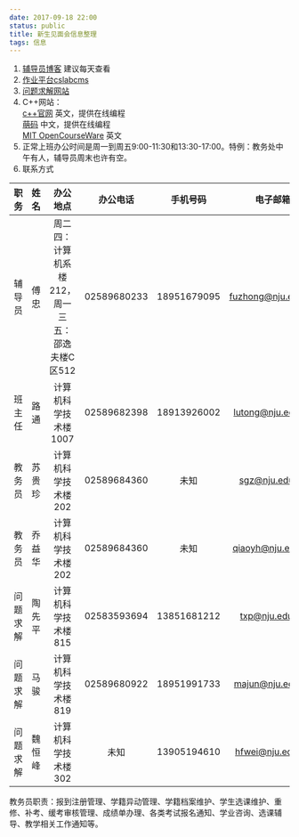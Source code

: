 ```yaml
---
date: 2017-09-18 22:00
status: public
title: 新生见面会信息整理
tags: 信息
---
```


1. [辅导员博客](http://bbs.nju.edu.cn/vd24543/blogdoc?userid=fzhong) 建议每天查看  
2. [作业平台cslabcms](http://cslabcms.nju.edu.cn)  
3. [问题求解网站](http://cslabcms.nju.edu.cn/problem_solving/index.php/2017%E7%BA%A7)  
4. C++网站：  
 [c++官网](http://www.cplusplus.com/doc/tutorial/) 英文，提供在线编程  
 [萌码](http://www.mengma.com/class/course/72) 中文，提供在线编程  
 [MIT OpenCourseWare](https://ocw.mit.edu/courses/electrical-engineering-and-computer-science/6-096-introduction-to-c-january-iap-2011/index.htm) 英文  
5. 正常上班办公时间是周一到周五9:00-11:30和13:30-17:00。特例：教务处中午有人，辅导员周末也许有空。  
6. 联系方式  

职务 | 姓名 | 办公地点 | 办公电话 | 手机号码 | 电子邮箱 | QQ
:---------: | :---------: | :---------: | :---------: | :---------: | :---------: | :---------:
辅导员 | 傅忠 | 周二四：计算机系楼212，周一三五：邵逸夫楼C区512 | 02589680233 | 18951679095 | fuzhong@nju.edu.cn | 417655900
班主任 | 路通 | 计算机科学技术楼1007 | 02589682398 | 18913926002 | lutong@nju.edu.cn | 未知
教务员 | 苏贵珍 | 计算机科学技术楼202 | 02589684360 | 未知 | sgz@nju.edu.cn | 未知
教务员 | 乔益华 | 计算机科学技术楼202 | 02589684360 | 未知 | qiaoyh@nju.edu.cn | 455329895
问题求解 | 陶先平 | 计算机科学技术楼815 | 02583593694 | 13851681212 | txp@nju.edu.cn | 2969653617
问题求解 | 马骏 | 计算机科学技术楼819 | 02589680922 | 18951991733 | majun@nju.edu.cn | 22070630
问题求解 | 魏恒峰 | 计算机科学技术楼302 | 未知 | 13905194610 | hfwei@nju.edu.cn | 245552163

教务员职责：报到注册管理、学籍异动管理、学籍档案维护、学生选课维护、重修、补考、缓考审核管理、成绩单办理、各类考试报名通知、学业咨询、选课辅导、教学相关工作通知等。
